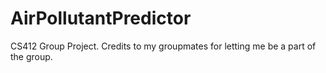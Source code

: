 # AirPollutantPredictor

CS412 Group Project. Credits to my groupmates for letting me be a part of the group.
